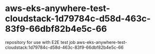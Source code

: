 # aws-eks-anywhere-test-cloudstack-1d79784c-d58d-463c-83f9-66dbf82b4e5c-66
repository for use with E2E test job aws-eks-anywhere-test-cloudstack:1d79784c-d58d-463c-83f9-66dbf82b4e5c-66
